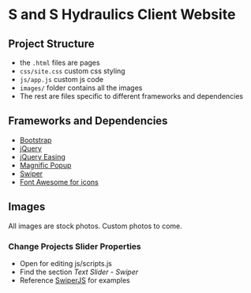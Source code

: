 # S and S Hydraulics Client Website

## Project Structure

- the `.html` files are pages
- `css/site.css` custom css styling
- `js/app.js` custom js code
- `images/` folder contains all the images
- The rest are files specific to different frameworks and dependencies

## Frameworks and Dependencies

- [Bootstrap](https://getbootstrap.com/)
- [jQuery](https://jquery.com/)
- [jQuery Easing](https://jqueryui.com/easing/)
- [Magnific Popup](https://dimsemenov.com/plugins/magnific-popup/)
- [Swiper](https://swiperjs.com/)
- [Font Awesome for icons](https://fontawesome.com/)

## Images

All images are stock photos. Custom photos to come.

### Change Projects Slider Properties

- Open for editing js/scripts.js
- Find the section _Text Slider - Swiper_
- Reference [SwiperJS](https://swiperjs.com/demos) for examples
